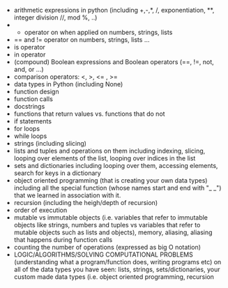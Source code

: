 - arithmetic expressions in python (including +,-,*, /, exponentiation, **, integer division //, mod %, ..)
- + operator on when applied on numbers, strings, lists
- == and != operator on numbers, strings, lists ...
- is operator
- in operator
- (compound) Boolean expressions and Boolean operators (==, !=, not, and, or ...)
- comparison operators: <, >, <= , >=
- data types in Python (including None)
- function design
- function calls
- docstrings
- functions that return values vs. functions that do not
- if statements
- for loops
- while loops
- strings (including slicing)
- lists and tuples and operations on them including indexing, slicing, looping over elements of the list, looping over indices in the list
- sets and dictionaries including looping over them, accessing elements, search for keys in a dictionary
- object oriented programming (that is creating your own data types) including all the special function (whose names start and end with "_ _") that we learned in association with it.
- recursion (including the heigh/depth of recursion)
- order of execution
- mutable vs immutable objects (i.e. variables that refer to immutable objects like strings, numbers and tuples vs variables that refer to mutable objects such as lists and objects), memory, aliasing, aliasing that happens during function calls
- counting the number of operations (expressed as big O notation)
- LOGIC/ALGORITHMS/SOLVING COMPUTATIONAL PROBLEMS (understanding what a program/function does, writing programs etc) on all of the data types you have seen: lists,  strings, sets/dictionaries, your custom made data types (i.e. object oriented programming, recursion